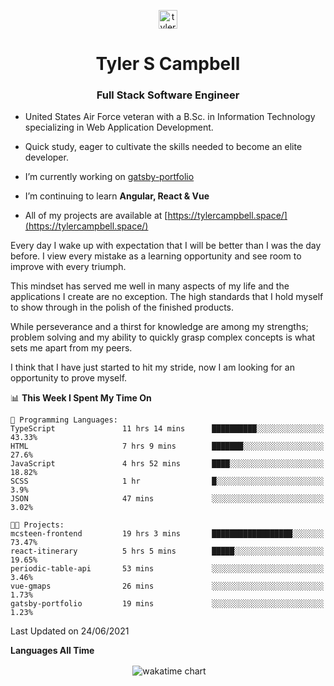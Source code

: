 <p align="center">
<a href="https://linkedin.com/in/tyler-campbell36" target="blank"><img align="center" src="https://cdn.jsdelivr.net/npm/simple-icons@3.0.1/icons/linkedin.svg" alt="tyler-campbell36" height="30" width="30" /></a>
</p>
<h1 align="center">Tyler S Campbell</h1>
<h3 align="center">Full Stack Software Engineer</h3>

* United States Air Force veteran with a B.Sc. in Information Technology specializing in Web Application Development. 

* Quick study, eager to cultivate the skills needed to become an elite developer.

* I’m currently working on [gatsby-portfolio](https://github.com/t36campbell/gatsby-portfolio)

* I’m continuing to learn **Angular, React & Vue**

* All of my projects are available at [https://tylercampbell.space/](https://tylercampbell.space/)

Every day I wake up with expectation that I will be better than I was the day before. I view every mistake as a learning opportunity and see room to improve with every triumph.

This mindset has served me well in many aspects of my life and the applications I create are no exception. The high standards that I hold myself to show through in the polish of the finished products.

While perseverance and a thirst for knowledge are among my strengths; problem solving and my ability to quickly grasp complex concepts is what sets me apart from my peers.

I think that I have just started to hit my stride, now I am looking for an opportunity to prove myself.

<!--START_SECTION:waka-->
📊 **This Week I Spent My Time On** 

```text
💬 Programming Languages: 
TypeScript               11 hrs 14 mins      ██████████░░░░░░░░░░░░░░░   43.33% 
HTML                     7 hrs 9 mins        ███████░░░░░░░░░░░░░░░░░░   27.6% 
JavaScript               4 hrs 52 mins       ████░░░░░░░░░░░░░░░░░░░░░   18.82% 
SCSS                     1 hr                █░░░░░░░░░░░░░░░░░░░░░░░░   3.9% 
JSON                     47 mins             ░░░░░░░░░░░░░░░░░░░░░░░░░   3.02%

🐱‍💻 Projects: 
mcsteen-frontend         19 hrs 3 mins       ██████████████████░░░░░░░   73.47% 
react-itinerary          5 hrs 5 mins        █████░░░░░░░░░░░░░░░░░░░░   19.65% 
periodic-table-api       53 mins             ░░░░░░░░░░░░░░░░░░░░░░░░░   3.46% 
vue-gmaps                26 mins             ░░░░░░░░░░░░░░░░░░░░░░░░░   1.73% 
gatsby-portfolio         19 mins             ░░░░░░░░░░░░░░░░░░░░░░░░░   1.23%

```


 Last Updated on 24/06/2021
<!--END_SECTION:waka-->
**Languages All Time** 
<p align="center">&nbsp;<img align="center" alt="wakatime chart"
src="https://wakatime.com/share/@738aac7f-8868-4bc3-a1df-4c36703ee4b6/f86255e0-cf1e-483e-9ae4-5c0fdb9a56f8.png"/></p>

